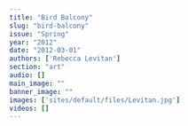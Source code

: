 ```yaml
---
title: "Bird Balcony"
slug: "bird-balcony"
issue: "Spring"
year: "2012"
date: "2012-03-01"
authors: ['Rebecca Levitan']
section: "art"
audio: []
main_image: ""
banner_image: ""
images: ['sites/default/files/Levitan.jpg']
videos: []
---
```


